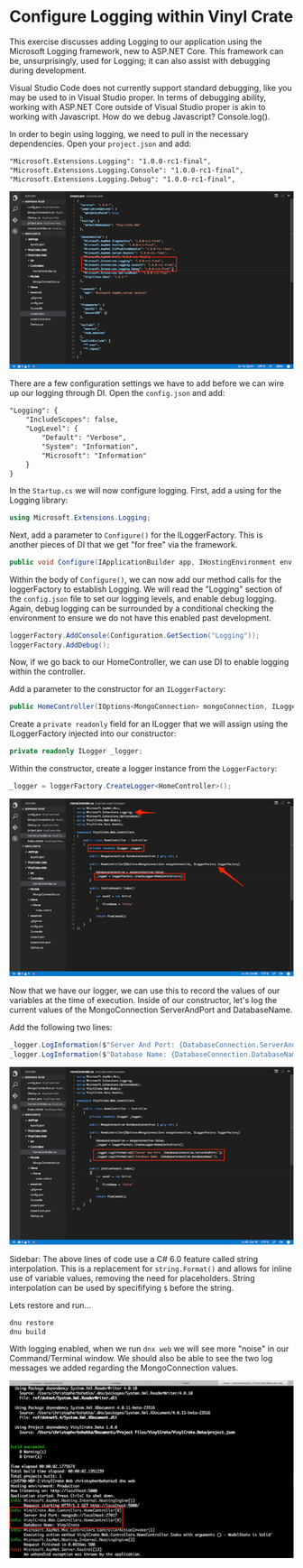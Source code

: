 # Configure Logging within Vinyl Crate

This exercise discusses adding Logging to our application using the Microsoft Logging framework, new to ASP.NET Core. This framework can be, unsurprisingly, used for Logging; it can also assist with debugging during development.

Visual Studio Code does not currently support standard debugging, like you may be used to in Visual Studio proper. In terms of debugging ability, working with ASP.NET Core outside of Visual Studio proper is akin to working with Javascript. How do we debug Javascript? Console.log().

In order to begin using logging, we need to pull in the necessary dependencies. Open your `project.json` and add:

```
"Microsoft.Extensions.Logging": "1.0.0-rc1-final",
"Microsoft.Extensions.Logging.Console": "1.0.0-rc1-final",
"Microsoft.Extensions.Logging.Debug": "1.0.0-rc1-final",
```

![](./images/vc-logging-projectjson.png)

There are a few configuration settings we have to add before we can wire up our logging through DI. Open the `config.json` and add:

```
"Logging": {
	"IncludeScopes": false,
	"LogLevel": {
		"Default": "Verbose",
		"System": "Information",
		"Microsoft": "Information"
	}
}
```

In the `Startup.cs` we will now configure logging. First, add a using for the Logging library:

```csharp
using Microsoft.Extensions.Logging;
```

Next, add a parameter to `Configure()` for the ILoggerFactory. This is another pieces of DI that we get "for free" via the framework.

```csharp
public void Configure(IApplicationBuilder app, IHostingEnvironment env, ILoggerFactory loggerFactory)
```

Within the body of `Configure()`, we can now add our method calls for the loggerFactory to establish Logging. We will read the "Logging" section of the `config.json` file to set our logging levels, and enable debug logging. Again, debug logging can be surrounded by a conditional checking the environment to ensure we do not have this enabled past development.

```csharp
loggerFactory.AddConsole(Configuration.GetSection("Logging"));
loggerFactory.AddDebug();
```

Now, if we go back to our HomeController, we can use DI to enable logging within the controller.

Add a parameter to the constructor for an `ILoggerFactory`:

```csharp
public HomeController(IOptions<MongoConnection> mongoConnection, ILoggerFactory loggerFactory)
```

Create a `private readonly` field for an ILogger that we will assign using the ILoggerFactory injected into our constructor:

```csharp
private readonly ILogger _logger;
```

Within the constructor, create a logger instance from the `LoggerFactory`:

```csharp
_logger = loggerFactory.CreateLogger<HomeController>();
```

![](./images/vc-controller-logging-di.png)

Now that we have our logger, we can use this to record the values of our variables at the time of execution. Inside of our constructor, let's log the current values of the MongoConnection ServerAndPort and DatabaseName.

Add the following two lines:

```csharp
_logger.LogInformation($"Server And Port: {DatabaseConnection.ServerAndPort}");
_logger.LogInformation($"Database Name: {DatabaseConnection.DatabaseName}");
```

![](./images/vc-log-information.png)

Sidebar: The above lines of code use a C# 6.0 feature called string interpolation. This is a replacement for `string.Format()` and allows for inline use of variable values, removing the need for placeholders. String interpolation can be used by specififying `$` before the string.

Lets restore and run...

```
dnu restore
dnu build
```

With logging enabled, when we run `dnx web` we will see more "noise" in our Command/Terminal window. We should also be able to see the two log messages we added regarding the MongoConnection values.

![](./images/vc-dnx-logging.png)
